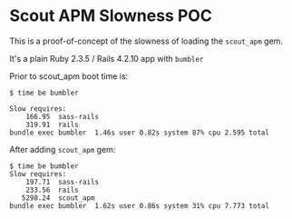 # Scout APM Slowness POC

This is a proof-of-concept of the slowness of loading the `scout_apm` gem.

It's a plain Ruby 2.3.5 / Rails 4.2.10 app with `bumbler`

Prior to scout_apm boot time is:

```
$ time be bumbler

Slow requires:
    166.95  sass-rails
    319.91  rails
bundle exec bumbler  1.46s user 0.82s system 87% cpu 2.595 total
```

After adding `scout_apm` gem:

```
$ time be bumbler
Slow requires:
    197.71  sass-rails
    233.56  rails
   5298.24  scout_apm
bundle exec bumbler  1.62s user 0.86s system 31% cpu 7.773 total
```
